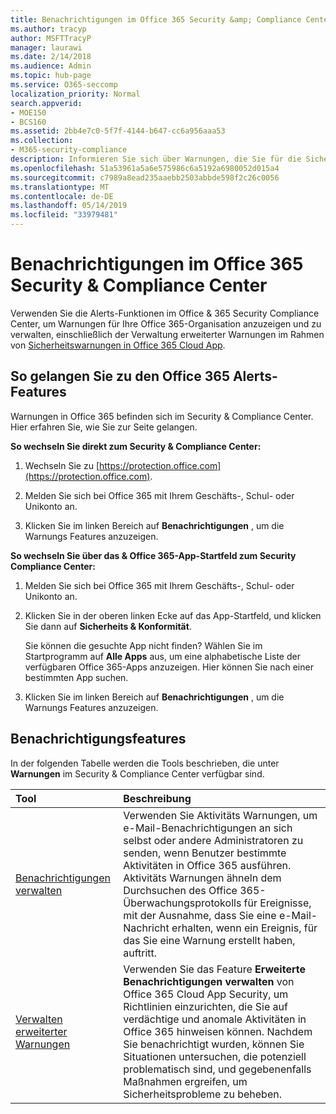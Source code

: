 ```yaml
---
title: Benachrichtigungen im Office 365 Security &amp; Compliance Center
ms.author: tracyp
author: MSFTTracyP
manager: laurawi
ms.date: 2/14/2018
ms.audience: Admin
ms.topic: hub-page
ms.service: O365-seccomp
localization_priority: Normal
search.appverid:
- MOE150
- BCS160
ms.assetid: 2bb4e7c0-5f7f-4144-b647-cc6a956aaa53
ms.collection:
- M365-security-compliance
description: Informieren Sie sich über Warnungen, die Sie für die Sicherheit in Office 365 festlegen können.
ms.openlocfilehash: 51a53961a5a6e575986c6a5192a6980052d015a4
ms.sourcegitcommit: c7989a8ead235aaebb2503abbde598f2c26c0056
ms.translationtype: MT
ms.contentlocale: de-DE
ms.lasthandoff: 05/14/2019
ms.locfileid: "33979481"
---
```

# <a name="alerts-in-the-office-365-security-amp-compliance-center"></a>Benachrichtigungen im Office 365 Security &amp; Compliance Center

Verwenden Sie die Alerts-Funktionen im Office &amp; 365 Security Compliance Center, um Warnungen für Ihre Office 365-Organisation anzuzeigen und zu verwalten, einschließlich der Verwaltung erweiterter Warnungen im Rahmen von [Sicherheitswarnungen in Office 365 Cloud App](office-365-cas-overview.md).
  
## <a name="how-to-get-to-the-office-365-alerts-features"></a>So gelangen Sie zu den Office 365 Alerts-Features

Warnungen in Office 365 befinden sich im Security &amp; Compliance Center. Hier erfahren Sie, wie Sie zur Seite gelangen.
  
 **So wechseln Sie direkt zum Security &amp; Compliance Center:**
  
1. Wechseln Sie zu [https://protection.office.com](https://protection.office.com).
    
2. Melden Sie sich bei Office 365 mit Ihrem Geschäfts-, Schul- oder Unikonto an. 
    
3. Klicken Sie im linken Bereich auf **Benachrichtigungen** , um die Warnungs Features anzuzeigen. 
    
 **So wechseln Sie über das &amp; Office 365-App-Startfeld zum Security Compliance Center:**
  
1. Melden Sie sich bei Office 365 mit Ihrem Geschäfts-, Schul- oder Unikonto an. 
    
2. Klicken Sie in der oberen linken Ecke auf das App-Startfeld, und klicken Sie dann auf **Sicherheits &amp; Konformität**.
    
    Sie können die gesuchte App nicht finden? Wählen Sie im Startprogramm auf **Alle Apps** aus, um eine alphabetische Liste der verfügbaren Office 365-Apps anzuzeigen. Hier können Sie nach einer bestimmten App suchen. 
    
3. Klicken Sie im linken Bereich auf **Benachrichtigungen** , um die Warnungs Features anzuzeigen. 
    
## <a name="alerts-features"></a>Benachrichtigungsfeatures

In der folgenden Tabelle werden die Tools beschrieben, die unter **Warnungen** im Security &amp; Compliance Center verfügbar sind. 
  
|**Tool**|**Beschreibung**|
|:-----|:-----|
|[Benachrichtigungen verwalten](create-activity-alerts.md) <br/> |Verwenden Sie Aktivitäts Warnungen, um e-Mail-Benachrichtigungen an sich selbst oder andere Administratoren zu senden, wenn Benutzer bestimmte Aktivitäten in Office 365 ausführen. Aktivitäts Warnungen ähneln dem Durchsuchen des Office 365-Überwachungsprotokolls für Ereignisse, mit der Ausnahme, dass Sie eine e-Mail-Nachricht erhalten, wenn ein Ereignis, für das Sie eine Warnung erstellt haben, auftritt.  <br/> |
|[Verwalten erweiterter Warnungen](https://docs.microsoft.com/cloud-app-security/what-is-cloud-app-security) <br/> |Verwenden Sie das Feature **Erweiterte Benachrichtigungen verwalten** von Office 365 Cloud App Security, um Richtlinien einzurichten, die Sie auf verdächtige und anomale Aktivitäten in Office 365 hinweisen können. Nachdem Sie benachrichtigt wurden, können Sie Situationen untersuchen, die potenziell problematisch sind, und gegebenenfalls Maßnahmen ergreifen, um Sicherheitsprobleme zu beheben.  <br/> |
   

